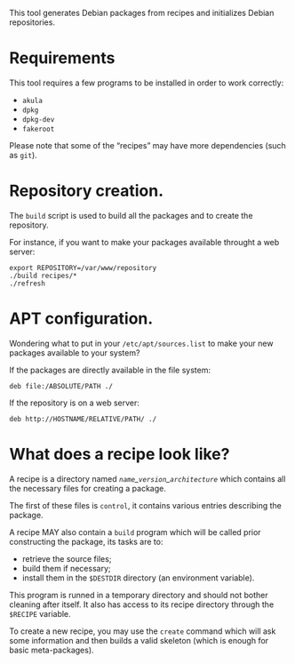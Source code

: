 This tool generates Debian packages from recipes and initializes Debian
repositories.


# Requirements

This tool requires a few programs to be installed in order to work correctly:

- `akula`
- `dpkg`
- `dpkg-dev`
- `fakeroot`

Please note that some of the “recipes” may have more dependencies (such as
`git`).


# Repository creation.

The `build` script is used to build all the packages and to create the
repository.

For instance, if you want to make your packages available throught a web server:

	export REPOSITORY=/var/www/repository
	./build recipes/*
	./refresh


# APT configuration.

Wondering what to put in your `/etc/apt/sources.list` to make your new packages
available to your system?

If the packages are directly available in the file system:

	deb file:/ABSOLUTE/PATH ./

If the repository is on a web server:

	deb http://HOSTNAME/RELATIVE/PATH/ ./


# What does a recipe look like?

A recipe is a directory named *`name`\_`version`\_`architecture`* which contains
all the necessary files for creating a package.

The first of these files is `control`, it contains various entries describing
the package.

A recipe MAY also contain a `build` program which will be called prior
constructing the package, its tasks are to:

- retrieve the source files;
- build them if necessary;
- install them in the `$DESTDIR` directory (an environment variable).

This program is runned in a temporary directory and should not bother cleaning
after itself. It also has access to its recipe directory through the `$RECIPE`
variable.

To create a new recipe, you may use the `create` command which will ask some
information and then builds a valid skeleton (which is enough for basic
meta-packages).
